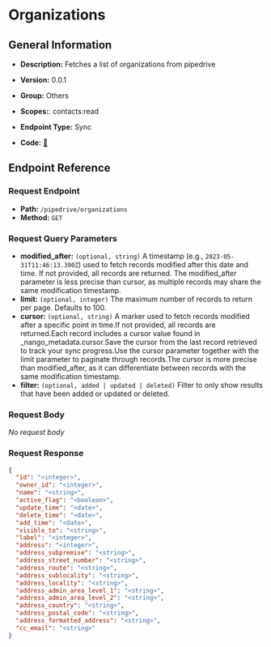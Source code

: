 # Organizations

## General Information

- **Description:** Fetches a list of organizations from pipedrive

- **Version:** 0.0.1
- **Group:** Others
- **Scopes:**: contacts:read
- **Endpoint Type:** Sync
- **Code:** [🔗](https://github.com/NangoHQ/integration-templates/tree/main/integrations/pipedrive/syncs/organizations.ts)

## Endpoint Reference

### Request Endpoint

- **Path:** `/pipedrive/organizations`
- **Method:** `GET`

### Request Query Parameters

- **modified_after:** `(optional, string)` A timestamp (e.g., `2023-05-31T11:46:13.390Z`) used to fetch records modified after this date and time. If not provided, all records are returned. The modified_after parameter is less precise than cursor, as multiple records may share the same modification timestamp.
- **limit:** `(optional, integer)` The maximum number of records to return per page. Defaults to 100.
- **cursor:** `(optional, string)` A marker used to fetch records modified after a specific point in time.If not provided, all records are returned.Each record includes a cursor value found in _nango_metadata.cursor.Save the cursor from the last record retrieved to track your sync progress.Use the cursor parameter together with the limit parameter to paginate through records.The cursor is more precise than modified_after, as it can differentiate between records with the same modification timestamp.
- **filter:** `(optional, added | updated | deleted)` Filter to only show results that have been added or updated or deleted.

### Request Body

_No request body_

### Request Response

```json
{
  "id": "<integer>",
  "owner_id": "<integer>",
  "name": "<string>",
  "active_flag": "<boolean>",
  "update_time": "<date>",
  "delete_time": "<date>",
  "add_time": "<date>",
  "visible_to": "<string>",
  "label": "<integer>",
  "address": "<integer>",
  "address_subpremise": "<string>",
  "address_street_number": "<string>",
  "address_route": "<string>",
  "address_sublocality": "<string>",
  "address_locality": "<string>",
  "address_admin_area_level_1": "<string>",
  "address_admin_area_level_2": "<string>",
  "address_country": "<string>",
  "address_postal_code": "<string>",
  "address_formatted_address": "<string>",
  "cc_email": "<string>"
}
```
